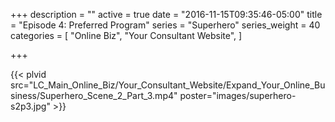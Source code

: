 +++
description = ""
active = true
date = "2016-11-15T09:35:46-05:00"
title = "Episode 4: Preferred Program"
series = "Superhero"
series_weight = 40
categories = [
  "Online Biz",
  "Your Consultant Website",
]

+++

{{< plvid src="LC_Main_Online_Biz/Your_Consultant_Website/Expand_Your_Online_Business/Superhero_Scene_2_Part_3.mp4" poster="images/superhero-s2p3.jpg" >}}
